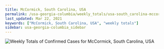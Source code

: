 ```yaml
---
title: McCormick, South Carolina, USA
permalink: /usa-georgia-columbia/weekly_totals/usa-south_carolina-mccormick-weekly_totals.html
last_updated: Mar 22, 2021
keywords: ["McCormick, South Carolina, USA", "weekly totals"]
sidebar: usa-georgia-columbia_sidebar
---
```


![Weekly Totals of Confirmed Cases for McCormick, South Carolina, USA](/covid_tracker/images/graphs/usa-south_carolina-mccormick-weekly_totals_graph.png)
